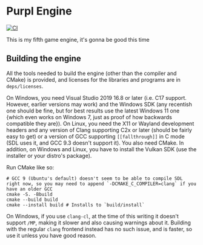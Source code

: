 # Purpl Engine
[![CI](https://github.com/MobSlicer152/purpl-engine/actions/workflows/main.yml/badge.svg)](https://github.com/MobSlicer152/purpl-engine/actions/workflows/main.yml)

This is my fifth game engine, it's gonna be good this time

## Building the engine

All the tools needed to build the engine (other than the compiler and CMake) is provided, and licenses for the libraries and programs are in `deps/licenses`.

On Windows, you need Visual Studio 2019 16.8 or later (i.e. C17 support. However, earlier versions may work) and the Windows SDK (any recentish one should be fine, but for best results use the latest Windows 11 one {which even works on Windows 7, just as proof of how backwards compatible they are}). On Linux, you need the X11 or Wayland development headers and any version of Clang supporting C2x or later (should be fairly easy to get) or a version of GCC supporting `[[fallthrough]]` in C mode (SDL uses it, and GCC 9.3 doesn't support it). You also need CMake. In addition, on Windows and Linux, you have to install the Vulkan SDK (use the installer or your distro's package).

Run CMake like so:
```shell
# GCC 9 (Ubuntu's default) doesn't seem to be able to compile SDL right now, so you may need to append `-DCMAKE_C_COMPILER=clang` if you have an older GCC
cmake -S. -Bbuild
cmake --build build
cmake --install build # Installs to `build/install`
```

On Windows, if you use `clang-cl`, at the time of this writing it doesn't support `/MP`, making it slower and also causing warnings about it. Building with the regular `clang` frontend instead has no such issue, and is faster, so use it unless you have good reason.


